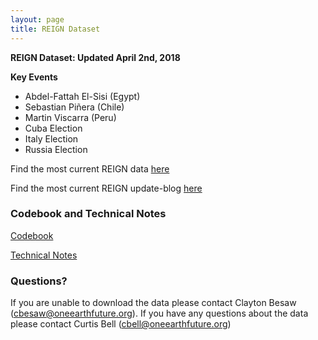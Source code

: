```yaml
---
layout: page
title: REIGN Dataset
---
```

**REIGN Dataset: Updated April 2nd, 2018**

**Key Events**
  * Abdel-Fattah El-Sisi (Egypt)
  * Sebastian Piñera (Chile)
  * Martin Viscarra (Peru)
  * Cuba Election
  * Italy Election
  * Russia Election

Find the most current REIGN data [here](https://cdn.rawgit.com/OEFDataScience/REIGN.github.io/gh-pages/data_sets/REIGN_2018_4_updated.csv) 

Find the most current REIGN update-blog [here](http://oefresearch.org/news/international-elections-and-leaders-april-2018-update)

### Codebook and Technical Notes

[Codebook](https://cdn.rawgit.com/OEFDataScience/REIGN.github.io/gh-pages/documents/reign_codebook.pdf)

[Technical Notes](https://cdn.rawgit.com/OEFDataScience/REIGN.github.io/gh-pages/documents/reign_notes.pdf)



### Questions?

If you are unable to download the data please contact Clayton Besaw (<cbesaw@oneearthfuture.org>). If you have any questions about the data please contact Curtis Bell (<cbell@oneearthfuture.org>)

